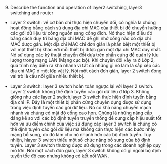09. Describe the function and operation of layer2 switching, layer3 switching and router

- Layer 2 switch:  về cơ bản chỉ thực hiện chuyển đổi, có nghĩa là chúng hoạt động bằng cách sử dụng địa chỉ MAC của thiết bị để chuyển hướng các gói dữ liệu từ cổng nguồn sang cổng đích. Nó thực hiện điều đó bằng cách duy trì bảng địa chỉ MAC để ghi nhớ cổng nào có địa chỉ MAC được gán. Một địa chỉ MAC chỉ đơn giản là phân biệt một thiết bị với một thiết bị khác với mỗi thiết bị được gán một địa chỉ MAC duy nhất. Nó sử dụng các kỹ thuật chuyển đổi dựa trên phần cứng để quản lý lưu lượng trong mạng LAN (Mạng cục bộ). Khi chuyển đổi xảy ra ở Lớp 2, quá trình này diễn ra khá nhanh vì tất cả những gì nó làm là sắp xếp các địa chỉ MAC ở một lớp vật lý. Nói một cách đơn giản, layer 2 switch đóng vai trò là cầu nối giữa nhiều thiết bị.

- Layer 3 switch: layer 3 switch hoàn toàn ngược lại với layer 2 switch. Layer 2 switch không thể định tuyến các gói dữ liệu ở lớp 3. Không giống như các layer 2 switch,layer 3 switch thực hiện định tuyến bằng địa chỉ IP. Đây là một thiết bị phần cứng chuyên dụng được sử dụng trong việc định tuyến các gói dữ liệu. Nó có khả năng chuyển mạch nhanh và chúng có mật độ cổng cao hơn. Chúng là những nâng cấp đáng kể so với các bộ định tuyến truyền thống để cung cấp hiệu suất tốt hơn và ưu điểm chính của việc sử dụng các layer 3 switch là chúng có thể định tuyến các gói dữ liệu mà không cần thực hiện các bước nhảy mạng bổ sung, do đó làm cho nó nhanh hơn các bộ định tuyến. Tuy nhiên, hlayer 3 switch thiếu một số chức năng bổ sung của bộ định tuyến. Layer 3 switch thường được sử dụng trong các doanh nghiệp quy mô lớn. Nói một cách đơn giản, layer 3 switch không có gì ngoài bộ định tuyến tốc độ cao nhưng không có kết nối WAN.